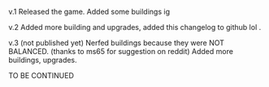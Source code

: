 v.1
Released the game.
Added some buildings ig

v.2
Added more building and upgrades, added this changelog to github lol .

v.3 (not published yet)
Nerfed buildings because they were NOT BALANCED. (thanks to ms65 for suggestion on reddit)
Added more buildings, upgrades.

TO BE CONTINUED
